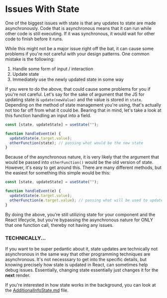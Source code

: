 # Issues With State

One of the biggest issues with state is that any updates to state are made asynchronously. Code that is asynchronous means that it can run while other code is still executing. If it was synchronous, it would wait for other code to finish before it runs. 

While this might not be a major issue right off the bat, it can cause some problems if you're not careful with your design patterns. One common mistake is the following:

1. Handle some form of input / interaction
2. Update state
3. Immediately use the newly updated state in some way

If you were to do the above, that could cause some problems for you if you're not careful. Let's say for the sake of argument that the JS for updating state is `update(newValue)` and the value is stored in `state`. Depending on the method of state management you're using, that's actually not too far off from what it could be. Bearing that in mind, let's take a look at this function handling an input into a field.

```javascript
const [state, updateState] = useState("");

function handleEvent(e) {
  updateState(e.target.value);
  otherFunction(state); // passing what would be the new state
}
```

Because of the asynchronous nature, it is very likely that the argument that would be passed into `otherFunction()` would be the old version of state. However, it's easy to get around this. There are many different methods, but the easiest for something this simple would be this:

```javascript
const [state, updateState] = useState("");

function handleEvent(e) {
  updateState(e.target.value);
  otherFunction(e.target.value); // passing what will be used to update state.
}
```

By doing the above, you're still utilizing state for your component and the React lifecycle, but you're bypassing the asynchronous nature for ONLY that one function call, thereby not having any issues.

### TECHNICALLY...

If you want to be super pedantic about it, state updates are technically not asynchronous in the same way that other programming techniques are asynchronous. It's not necesssary to get into the specific details, but knowing precisely how state is updated in React, can sometimes help debug issues. Essentially, changing state essentially just changes it for the __next__ render.

If you're interested in how state works in the background, you can look at the [AdditionalInfoState.md](./08.5-AdditionalInfoState.md) file.
